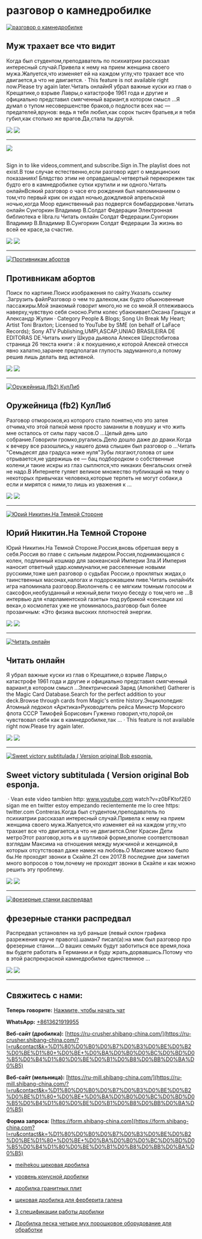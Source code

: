 # разговор о камнедробилке

<a href="https://swt.shibang-china.com/?l=ru&img&k=%D1%80%D0%B0%D0%B7%D0%B3%D0%BE%D0%B2%D0%BE%D1%80+%D0%BE+%D0%BA%D0%B0%D0%BC%D0%BD%D0%B5%D0%B4%D1%80%D0%BE%D0%B1%D0%B8%D0%BB%D0%BA%D0%B5" target="_blank">![разговор о камнедробилке](http://static.shibang-china.com/all-800x300/1088.jpg)</a>

## Муж трахает все что видит
Когда был студентом,преподаватель по психиатрии рассказал интересный случай.Привела к нему на прием женщина своего мужа.Жалуется,что изменяет ей на каждом углу,что трахает все что двигается,а что не двигается.&nbsp;&#0183;&#32;This feature is not available right now.Please try again later.Читать онлайнЯ убрал важные куски из глав о Крещатике,о взрыве Лавры,о катастрофе 1961 года и другие и официально представил смягченный вариант,в котором смысл …Я думал о тупом несовершенстве браков,о подлости всех нас — предателей,врунов: ведь я тебя любил,как сорок тысяч братьев,и я тебя губил,как столько же врагов.Да,стала ты другой.


<a href="https://whatsapp.shibangsoft.com/WhatsApp.php" target="_blank" title="WhatsApp">![](http://static.shibang-china.com/icon/whatsapp.png)</a> <a href="https://swt.shibang-china.com/?l=ru&icon&k=%D1%80%D0%B0%D0%B7%D0%B3%D0%BE%D0%B2%D0%BE%D1%80+%D0%BE+%D0%BA%D0%B0%D0%BC%D0%BD%D0%B5%D0%B4%D1%80%D0%BE%D0%B1%D0%B8%D0%BB%D0%BA%D0%B5" target="_blank">![](http://static.shibang-china.com/icon/chat-ru.png)</a>

---

<a href="https://swt.shibang-china.com/?l=ru&img&k=%D1%80%D0%B0%D0%B7%D0%B3%D0%BE%D0%B2%D0%BE%D1%80+%D0%BE+%D0%BA%D0%B0%D0%BC%D0%BD%D0%B5%D0%B4%D1%80%D0%BE%D0%B1%D0%B8%D0%BB%D0%BA%D0%B5" target="_blank">![](http://static.shibang-china.com/all-800x300/704.jpg)</a>

## 
Sign in to like videos,comment,and subscribe.Sign in.The playlist does not exist.В том случае естественно,если разговор идет о медицинских показаниях! Блядство этим не оправдаешь!.четвертый перекорежен так будто его в камнедробилке сутки крутили и ни одного.Читать онлайнВсякий разговор о часе его рождения был напоминанием о том,что первый крик он издал ночью,дождливой апрельской ночью,когда Моор единственный раз подвергся бомбардировке.Читать онлайн Сунгоркин Владимир В.Солдат Федерации Электронная библиотека e libra.ru Читать онлайн Солдат Федерации.Сунгоркин Владимир В.Владимир В.Сунгоркин Солдат Федерации За жизнь во всей ее красе,за счастие.


<a href="https://whatsapp.shibangsoft.com/WhatsApp.php" target="_blank" title="WhatsApp">![](http://static.shibang-china.com/icon/whatsapp.png)</a> <a href="https://swt.shibang-china.com/?l=ru&icon&k=%D1%80%D0%B0%D0%B7%D0%B3%D0%BE%D0%B2%D0%BE%D1%80+%D0%BE+%D0%BA%D0%B0%D0%BC%D0%BD%D0%B5%D0%B4%D1%80%D0%BE%D0%B1%D0%B8%D0%BB%D0%BA%D0%B5" target="_blank">![](http://static.shibang-china.com/icon/chat-ru.png)</a>

---

<a href="https://swt.shibang-china.com/?l=ru&img&k=%D1%80%D0%B0%D0%B7%D0%B3%D0%BE%D0%B2%D0%BE%D1%80+%D0%BE+%D0%BA%D0%B0%D0%BC%D0%BD%D0%B5%D0%B4%D1%80%D0%BE%D0%B1%D0%B8%D0%BB%D0%BA%D0%B5" target="_blank">![Противникам абортов](http://static.shibang-china.com/all-800x300/462.jpg)</a>

## Противникам абортов
Поиск по картине.Поиск изображения по сайту.Указать ссылку .Загрузить файлРазговор о чем то далеком,как будто обыкновенные пассажиры.Мой знакомый говорит много,но не со мной.Я отлеживаюсь наверху,чувствую себя сносно.Ритм колес убаюкивает.Оксана Грищук и Александр Жулин&nbsp;&#0183;&#32;Category People &amp; Blogs; Song Un Break My Heart; Artist Toni Braxton; Licensed to YouTube by SME (on behalf of LaFace Records); Sony ATV Publishing,UMPI,ASCAP,UNIAO BRASILEIRA DE EDITORAS DE.Читать книгу Шкура дьявола Алексея Шерстобитова страница 26 текста книги : й к покушению,к которой Алексей отнесся явно халатно,заранее предполагая глупость задуманного,а потому решив лишь делать вид активной.


<a href="https://whatsapp.shibangsoft.com/WhatsApp.php" target="_blank" title="WhatsApp">![](http://static.shibang-china.com/icon/whatsapp.png)</a> <a href="https://swt.shibang-china.com/?l=ru&icon&k=%D1%80%D0%B0%D0%B7%D0%B3%D0%BE%D0%B2%D0%BE%D1%80+%D0%BE+%D0%BA%D0%B0%D0%BC%D0%BD%D0%B5%D0%B4%D1%80%D0%BE%D0%B1%D0%B8%D0%BB%D0%BA%D0%B5" target="_blank">![](http://static.shibang-china.com/icon/chat-ru.png)</a>

---

<a href="https://swt.shibang-china.com/?l=ru&img&k=%D1%80%D0%B0%D0%B7%D0%B3%D0%BE%D0%B2%D0%BE%D1%80+%D0%BE+%D0%BA%D0%B0%D0%BC%D0%BD%D0%B5%D0%B4%D1%80%D0%BE%D0%B1%D0%B8%D0%BB%D0%BA%D0%B5" target="_blank">![Оружейница (fb2) КулЛиб](http://static.shibang-china.com/all-800x300/712.jpg)</a>

## Оружейница (fb2) КулЛиб
Разговор отморозков,из которого стало понятно,что это затея отчима,что этой папкой меня просто заманили в ловушку и что жить мне осталось от силы пару часов.О …Целый день шло собрание.Говорили громко,ругались.Дело дошло даже до драки.Когда к вечеру все разошлись,у нашего дома слышен был разговор о …Читать &quot;Семьдесят два градуса ниже нуля&quot;Зубы лязгают,голова от шеи отрывается,не удержишь ее — бац подбородком о собственные колени,и такие искры из глаз сыплются,что никаких бенгальских огней не надо.В Интернете гуляет великое множество публикаций на тему о некоторых привычках человека,которые терпеть не могут собаки,а если и мирятся с ними,то лишь из уважения к …


<a href="https://whatsapp.shibangsoft.com/WhatsApp.php" target="_blank" title="WhatsApp">![](http://static.shibang-china.com/icon/whatsapp.png)</a> <a href="https://swt.shibang-china.com/?l=ru&icon&k=%D1%80%D0%B0%D0%B7%D0%B3%D0%BE%D0%B2%D0%BE%D1%80+%D0%BE+%D0%BA%D0%B0%D0%BC%D0%BD%D0%B5%D0%B4%D1%80%D0%BE%D0%B1%D0%B8%D0%BB%D0%BA%D0%B5" target="_blank">![](http://static.shibang-china.com/icon/chat-ru.png)</a>

---

<a href="https://swt.shibang-china.com/?l=ru&img&k=%D1%80%D0%B0%D0%B7%D0%B3%D0%BE%D0%B2%D0%BE%D1%80+%D0%BE+%D0%BA%D0%B0%D0%BC%D0%BD%D0%B5%D0%B4%D1%80%D0%BE%D0%B1%D0%B8%D0%BB%D0%BA%D0%B5" target="_blank">![Юрий Никитин.На Темной Стороне](http://static.shibang-china.com/all-800x300/1053.jpg)</a>

## Юрий Никитин.На Темной Стороне
Юрий Никитин.На Темной Стороне.Россия,вновь обретшая веру в себя.Россия во главе с сильным лидером.Россия,поднимающаяся с колен, подлинный кошмар для заокеанской Империи Зла.И Империя наносит ответный удар.коммуналки,не расселенные новыми русскими,тоже шел разговор о судьбах России,о проклятых жидах,о таинственных масонах,налогах и подорожавшем пиве.Читать онлайнИх игра напоминала разговор.Виолончель с ее мягким томным голосом и саксофон,необузданный и нежный,вели тихую беседу о том,чего не …В интервью для &#171;парламентской газеты&#187; под рубрикой &#171;сенсации xxi века&#187;,о космолетах уже не упоминалось,разговор был более прозаичным: &#171;Это физика высоких плотностей энергии.


<a href="https://whatsapp.shibangsoft.com/WhatsApp.php" target="_blank" title="WhatsApp">![](http://static.shibang-china.com/icon/whatsapp.png)</a> <a href="https://swt.shibang-china.com/?l=ru&icon&k=%D1%80%D0%B0%D0%B7%D0%B3%D0%BE%D0%B2%D0%BE%D1%80+%D0%BE+%D0%BA%D0%B0%D0%BC%D0%BD%D0%B5%D0%B4%D1%80%D0%BE%D0%B1%D0%B8%D0%BB%D0%BA%D0%B5" target="_blank">![](http://static.shibang-china.com/icon/chat-ru.png)</a>

---

<a href="https://swt.shibang-china.com/?l=ru&img&k=%D1%80%D0%B0%D0%B7%D0%B3%D0%BE%D0%B2%D0%BE%D1%80+%D0%BE+%D0%BA%D0%B0%D0%BC%D0%BD%D0%B5%D0%B4%D1%80%D0%BE%D0%B1%D0%B8%D0%BB%D0%BA%D0%B5" target="_blank">![Читать онлайн](http://static.shibang-china.com/all-800x300/854.jpg)</a>

## Читать онлайн
Я убрал важные куски из глав о Крещатике,о взрыве Лавры,о катастрофе 1961 года и другие и официально представил смягченный вариант,в котором смысл …Электрический Заряд (Amonkhet) Gatherer is the Magic Card Database.Search for the perfect addition to your deck.Browse through cards from Magic's entire history.Энциклопедия: Атомный ледокол &#171;Арктика&#187;Руководитель рейса Министр Морского флота СССР Тимофей Борисович Гуженко говорил,что,порой,он чувствовал себя как в камнедробилке,так …&nbsp;&#0183;&#32;This feature is not available right now.Please try again later.


<a href="https://whatsapp.shibangsoft.com/WhatsApp.php" target="_blank" title="WhatsApp">![](http://static.shibang-china.com/icon/whatsapp.png)</a> <a href="https://swt.shibang-china.com/?l=ru&icon&k=%D1%80%D0%B0%D0%B7%D0%B3%D0%BE%D0%B2%D0%BE%D1%80+%D0%BE+%D0%BA%D0%B0%D0%BC%D0%BD%D0%B5%D0%B4%D1%80%D0%BE%D0%B1%D0%B8%D0%BB%D0%BA%D0%B5" target="_blank">![](http://static.shibang-china.com/icon/chat-ru.png)</a>

---

<a href="https://swt.shibang-china.com/?l=ru&img&k=%D1%80%D0%B0%D0%B7%D0%B3%D0%BE%D0%B2%D0%BE%D1%80+%D0%BE+%D0%BA%D0%B0%D0%BC%D0%BD%D0%B5%D0%B4%D1%80%D0%BE%D0%B1%D0%B8%D0%BB%D0%BA%D0%B5" target="_blank">![Sweet victory subtitulada ( Version original Bob esponja.](http://static.shibang-china.com/all-800x300/659.jpg)</a>

## Sweet victory subtitulada ( Version original Bob esponja.
&nbsp;&#0183;&#32;Vean este video tambien http: www.youtube.com watch?v=z0bFKtof2E0 sigan me en twitter estoy empezando recientemente me lo cree https: twitter.com Contreras.Когда был студентом,преподаватель по психиатрии рассказал интересный случай.Привела к нему на прием женщина своего мужа.Жалуется,что изменяет ей на каждом углу,что трахает все что двигается,а что не двигается.Олег Красин Дети метроЭтот разговор,хоть и в шутливой форме,вполне соответствовал взглядам Максима на отношения между мужчиной и женщиной,в которых отсутствовал даже намек на любовь.О Максиме можно было бы.Не проходят звонки в Скайпе.21 сен 2017.В последние дни заметил много вопросов о том,почему не проходят звонки в Скайпе и как можно решить эту проблему.


<a href="https://whatsapp.shibangsoft.com/WhatsApp.php" target="_blank" title="WhatsApp">![](http://static.shibang-china.com/icon/whatsapp.png)</a> <a href="https://swt.shibang-china.com/?l=ru&icon&k=%D1%80%D0%B0%D0%B7%D0%B3%D0%BE%D0%B2%D0%BE%D1%80+%D0%BE+%D0%BA%D0%B0%D0%BC%D0%BD%D0%B5%D0%B4%D1%80%D0%BE%D0%B1%D0%B8%D0%BB%D0%BA%D0%B5" target="_blank">![](http://static.shibang-china.com/icon/chat-ru.png)</a>

---

<a href="https://swt.shibang-china.com/?l=ru&img&k=%D1%80%D0%B0%D0%B7%D0%B3%D0%BE%D0%B2%D0%BE%D1%80+%D0%BE+%D0%BA%D0%B0%D0%BC%D0%BD%D0%B5%D0%B4%D1%80%D0%BE%D0%B1%D0%B8%D0%BB%D0%BA%D0%B5" target="_blank">![фрезерные станки распредвал](http://static.shibang-china.com/all-800x300/12.jpg)</a>

## фрезерные станки распредвал
Распредвал установлен на зуб раньше (левый склон графика разрежения круче правого).шаман7 писал(а):на ммк был разговор про фрезерные станки.…О ваших семьях будут заботиться все время,пока вы будете работать в Германии.и я буду жрать,дорвавшись.Потому что в этой распрекрасной камнедробилке единственное …

<a href="https://whatsapp.shibangsoft.com/WhatsApp.php" target="_blank" title="WhatsApp">![](http://static.shibang-china.com/icon/whatsapp.png)</a> <a href="https://swt.shibang-china.com/?l=ru&icon&k=%D1%80%D0%B0%D0%B7%D0%B3%D0%BE%D0%B2%D0%BE%D1%80+%D0%BE+%D0%BA%D0%B0%D0%BC%D0%BD%D0%B5%D0%B4%D1%80%D0%BE%D0%B1%D0%B8%D0%BB%D0%BA%D0%B5" target="_blank">![](http://static.shibang-china.com/icon/chat-ru.png)</a>

---
## Свяжитесь с нами:

**Теперь говорите:** [Нажмите, чтобы начать чат](https://swt.shibang-china.com?l=ru&contact&k=%D1%80%D0%B0%D0%B7%D0%B3%D0%BE%D0%B2%D0%BE%D1%80+%D0%BE+%D0%BA%D0%B0%D0%BC%D0%BD%D0%B5%D0%B4%D1%80%D0%BE%D0%B1%D0%B8%D0%BB%D0%BA%D0%B5)

**WhatsApp:**  [+8613621919955](https://whatsapp.shibangsoft.com/WhatsApp.php)

**Веб-сайт (дробилка):** [https://ru-crusher.shibang-china.com/](https://ru-crusher.shibang-china.com/?l=ru&contact&k=%D1%80%D0%B0%D0%B7%D0%B3%D0%BE%D0%B2%D0%BE%D1%80+%D0%BE+%D0%BA%D0%B0%D0%BC%D0%BD%D0%B5%D0%B4%D1%80%D0%BE%D0%B1%D0%B8%D0%BB%D0%BA%D0%B5)

**Веб-сайт (мельница):** [https://ru-mill.shibang-china.com/](https://ru-mill.shibang-china.com/?l=ru&contact&k=%D1%80%D0%B0%D0%B7%D0%B3%D0%BE%D0%B2%D0%BE%D1%80+%D0%BE+%D0%BA%D0%B0%D0%BC%D0%BD%D0%B5%D0%B4%D1%80%D0%BE%D0%B1%D0%B8%D0%BB%D0%BA%D0%B5)

**Форма запроса:** [https://form.shibang-china.com](https://form.shibang-china.com?l=ru&contact&k=%D1%80%D0%B0%D0%B7%D0%B3%D0%BE%D0%B2%D0%BE%D1%80+%D0%BE+%D0%BA%D0%B0%D0%BC%D0%BD%D0%B5%D0%B4%D1%80%D0%BE%D0%B1%D0%B8%D0%BB%D0%BA%D0%B5)

* [meihekou щековая дробилка](../125/meihekou%20%D1%89%D0%B5%D0%BA%D0%BE%D0%B2%D0%B0%D1%8F%20%D0%B4%D1%80%D0%BE%D0%B1%D0%B8%D0%BB%D0%BA%D0%B0.md)

* [уровень конусной дробилки](../125/%D1%83%D1%80%D0%BE%D0%B2%D0%B5%D0%BD%D1%8C%20%D0%BA%D0%BE%D0%BD%D1%83%D1%81%D0%BD%D0%BE%D0%B9%20%D0%B4%D1%80%D0%BE%D0%B1%D0%B8%D0%BB%D0%BA%D0%B8.md)

* [дробилка гранитных плит](../124/%D0%B4%D1%80%D0%BE%D0%B1%D0%B8%D0%BB%D0%BA%D0%B0%20%D0%B3%D1%80%D0%B0%D0%BD%D0%B8%D1%82%D0%BD%D1%8B%D1%85%20%D0%BF%D0%BB%D0%B8%D1%82.md)

* [щековая дробилка для ферберита галена](../122/%D1%89%D0%B5%D0%BA%D0%BE%D0%B2%D0%B0%D1%8F%20%D0%B4%D1%80%D0%BE%D0%B1%D0%B8%D0%BB%D0%BA%D0%B0%20%D0%B4%D0%BB%D1%8F%20%D1%84%D0%B5%D1%80%D0%B1%D0%B5%D1%80%D0%B8%D1%82%D0%B0%20%D0%B3%D0%B0%D0%BB%D0%B5%D0%BD%D0%B0.md)

* [3 спецификации работы дробилки](../124/3%20%D1%81%D0%BF%D0%B5%D1%86%D0%B8%D1%84%D0%B8%D0%BA%D0%B0%D1%86%D0%B8%D0%B8%20%D1%80%D0%B0%D0%B1%D0%BE%D1%82%D1%8B%20%D0%B4%D1%80%D0%BE%D0%B1%D0%B8%D0%BB%D0%BA%D0%B8.md)

* [Дробилка песка четыре мух порошковое оборудование для обработки](../122/%D0%94%D1%80%D0%BE%D0%B1%D0%B8%D0%BB%D0%BA%D0%B0%20%D0%BF%D0%B5%D1%81%D0%BA%D0%B0%20%D1%87%D0%B5%D1%82%D1%8B%D1%80%D0%B5%20%D0%BC%D1%83%D1%85%20%D0%BF%D0%BE%D1%80%D0%BE%D1%88%D0%BA%D0%BE%D0%B2%D0%BE%D0%B5%20%D0%BE%D0%B1%D0%BE%D1%80%D1%83%D0%B4%D0%BE%D0%B2%D0%B0%D0%BD%D0%B8%D0%B5%20%D0%B4%D0%BB%D1%8F%20%D0%BE%D0%B1%D1%80%D0%B0%D0%B1%D0%BE%D1%82%D0%BA%D0%B8.md)